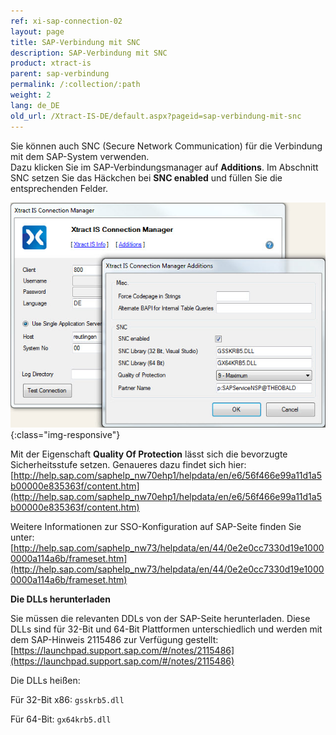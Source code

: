 ```yaml
---
ref: xi-sap-connection-02
layout: page
title: SAP-Verbindung mit SNC
description: SAP-Verbindung mit SNC
product: xtract-is
parent: sap-verbindung
permalink: /:collection/:path
weight: 2
lang: de_DE
old_url: /Xtract-IS-DE/default.aspx?pageid=sap-verbindung-mit-snc
---
```


Sie können auch SNC (Secure Network Communication) für die Verbindung mit dem SAP-System verwenden.<br>
Dazu klicken Sie im SAP-Verbindungsmanager auf **Additions**. Im Abschnitt SNC setzen Sie das Häckchen bei **SNC enabled** und füllen Sie die entsprechenden Felder.

![SNC](/img/content/SNC.png){:class="img-responsive"}

Mit der Eigenschaft **Quality Of Protection** lässt sich die bevorzugte Sicherheitsstufe setzen. Genaueres dazu findet sich hier: [http://help.sap.com/saphelp_nw70ehp1/helpdata/en/e6/56f466e99a11d1a5b00000e835363f/content.htm](http://help.sap.com/saphelp_nw70ehp1/helpdata/en/e6/56f466e99a11d1a5b00000e835363f/content.htm)

Weitere Informationen zur SSO-Konfiguration auf SAP-Seite finden Sie unter: <br>
[http://help.sap.com/saphelp_nw73/helpdata/en/44/0e2e0cc7330d19e10000000a114a6b/frameset.htm](http://help.sap.com/saphelp_nw73/helpdata/en/44/0e2e0cc7330d19e10000000a114a6b/frameset.htm)


**Die DLLs herunterladen**

Sie müssen die relevanten DDLs von der SAP-Seite herunterladen. Diese DLLs sind für 32-Bit und 64-Bit Plattformen unterschiedlich und werden mit dem SAP-Hinweis 2115486 zur Verfügung gestellt:<br> 
[https://launchpad.support.sap.com/#/notes/2115486](https://launchpad.support.sap.com/#/notes/2115486) 

Die DLLs heißen: 

Für 32-Bit x86: `gsskrb5.dll`

Für 64-Bit: `gx64krb5.dll`

 
